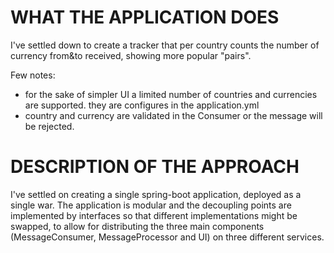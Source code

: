 WHAT THE APPLICATION DOES
=========================
I've settled down to create a tracker that per country counts the number of currency from&to received, 
showing more popular "pairs".

Few notes:
- for the sake of simpler UI a limited number of countries and currencies are supported.
    they are configures in the application.yml
- country and currency are validated in the Consumer or the message will be rejected.
  

DESCRIPTION OF THE APPROACH
===========================
I've settled on creating a single spring-boot application, deployed as a single war.
The application is modular and the decoupling points are implemented by interfaces so that different implementations
might be swapped, to allow for distributing the three main components (MessageConsumer, MessageProcessor and UI) on
three different services.



